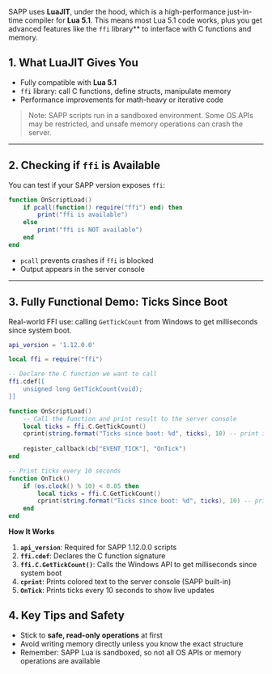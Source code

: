 SAPP uses **LuaJIT**, under the hood, which is a high-performance just-in-time compiler for **Lua 5.1**. This means most
Lua 5.1 code works, plus you get advanced features like the `ffi` library** to interface with C functions and memory.

## 1. What LuaJIT Gives You

* Fully compatible with **Lua 5.1**
* `ffi` library: call C functions, define structs, manipulate memory
* Performance improvements for math-heavy or iterative code

> Note: SAPP scripts run in a sandboxed environment. Some OS APIs may be restricted, and unsafe memory operations can
> crash the server.

---

## 2. Checking if `ffi` is Available

You can test if your SAPP version exposes `ffi`:

```lua
function OnScriptLoad()
    if pcall(function() require("ffi") end) then
        print("ffi is available")
    else
        print("ffi is NOT available")
    end
end
```

* `pcall` prevents crashes if `ffi` is blocked
* Output appears in the server console

---

## 3. Fully Functional Demo: Ticks Since Boot

Real-world FFI use: calling `GetTickCount` from Windows to get milliseconds since system boot.

```lua
api_version = '1.12.0.0'

local ffi = require("ffi")

-- Declare the C function we want to call
ffi.cdef[[
    unsigned long GetTickCount(void);
]]

function OnScriptLoad()
    -- Call the function and print result to the server console
    local ticks = ffi.C.GetTickCount()
    cprint(string.format("Ticks since boot: %d", ticks), 10) -- print in green
    
    register_callback(cb["EVENT_TICK"], "OnTick")
end

-- Print ticks every 10 seconds
function OnTick()
    if (os.clock() % 10) < 0.05 then
        local ticks = ffi.C.GetTickCount()
        cprint(string.format("Ticks since boot: %d", ticks), 10) -- print in green
    end
end
```

**How It Works**

1. **`api_version`**: Required for SAPP 1.12.0.0 scripts
2. **`ffi.cdef`**: Declares the C function signature
3. **`ffi.C.GetTickCount()`**: Calls the Windows API to get milliseconds since system boot
4. **`cprint`**: Prints colored text to the server console (SAPP built-in)
5. **`OnTick`**: Prints ticks every 10 seconds to show live updates

## 4. Key Tips and Safety

* Stick to **safe, read-only operations** at first
* Avoid writing memory directly unless you know the exact structure
* Remember: SAPP Lua is sandboxed, so not all OS APIs or memory operations are available
